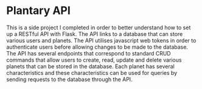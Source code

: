 # Plantary API

This is a side project I completed in order to better understand how to set up a RESTful API with Flask. The API links to a database that can store various users and planets. The API utilises javascript web tokens in order to authenticate users before allowing changes to be made to the database. The API has several endpoints that correspond to standard CRUD commands that allow users to create, read, update and delete various planets that can be stored in the database. Each planet has several characteristics and these characteristics can be used for queries by sending requests to the database through the API. 
